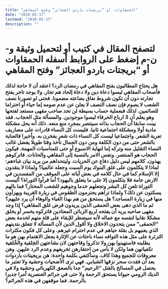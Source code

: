 ```yaml
---
title: "الحمقاوات، أو “بريجتات باردو العجائز” وفتح المقاهي"
date: "2018-05-17"
lastmod: "2018-05-17"
description: ""
---
```

# **لتصفح المقال في كتيب أو لتحميل وثيقة و-ن-م إضغط على الروابط أسفله** **الحمقاوات أو “بريجتات باردو العجائز” وفتح المقاهي**

### هل يحتاج المطالبون بفتح المقاهي في رمضان الرد؟ اعتقد أن لا حاجة لذلك فأصحاب المقاهي ليسوا دعاة دين ولا دعاة إلحاد هم تجار. ولا يوجد تاجر يفتح تجارته دون أن تكون شروط نفاق بضاعته مضمونا. فحتى لو تصورنا نصف الشعب لا يصوم فإن نصف النصف لا يعلن عن عدم صومه إما حياء أو احتراما للصائمين. لذلك فبعملية حساب بسيطة لن تحد صاحب مقهى مستعد لفتحها وهو يعلم أن 3 ارباع الحرفاء ليسوا موجودين. والمسألة مثل الحجاب. فقد بينت سابقا أن الحجاب بذاته سينتصر بمجرد منع منعه. ذلك أنه يحل مشكلة مادية أولا ومشكلة اجتماعية ثانيا. فليست كل النساء قادرات على مصاريف تعرية الشعر. واجتماعيا ليست كل النساء ذات شعر يفخرن به. وأخيرا فالعناية بالشعر حتى من دون الكلفة ومن دون الجمال تأخذ وقتا طويلا يفضل غالب النساء التقليل منه وتركه إما لنهاية الاسبوع أو حتى للمناسبات المهمة. فيكون الحجاب هو المنتصر. ونفس الامر بالنسبة إلى المقاهي والحانات. فاتركوهم يهذون. كلامهم ليس دليل دفاع عن الحريات. وليتحداهم من يريد بيان غباءهم: لماذا لا يتكلمون على غلق البنوك يوم السبت وجعله عالميا؟ ولماذا لا ينقدون إلا الإسلام كما في حال كلامه في بعض آياته على الموقف من المفسدين في الارض عامة فلا يتكلمون إلا على ما يتعلق باليهود؟ أما قرأوا التوراة؟ أليست التوراة تلعن كل البشر وتجعلهم خدما وجوهيم للشعب المختار؟ فما بالهم يسكتون عن ذلك؟ ولماذا تراهم يحترمون الطقوس في زيارة الغريبة ويهزأون منها في زيارة المساجد؟ هل يستحق من هم بهذا الغباء والوهاء أن يرد عليهم؟ ثم ما الذي دهى بعض الحمقى الذين يريدون فرض غلق المقاهي؟ إذا وجد مقهى صاحبه يريد أن يفتحه لربع الزبائن المعتادين فاتركوه يخسر أو يخلق مشكلا نقابيا لنفسه مع عماله لأنه سيضطر للإبقاء على قلة منهم لخدمة بعض “الحمقى” ممن يتحدون الاخلاق ولا أقول الدين لأن المسألة لا تتعلق بتدينهم الذي يعنيهم بل بقلة حياهم في عدم احترام غيرهم. وعلى كل فكون مكثرات الثرثرة على مثل هذه التوافه نساء باحثات عن الإثارة يجعل الاهتمام بهن هو ما يطلبنه فاستهينوا بهن ولا تذكروا وقاحتهن لان بشاعتهن الخِلقية والخُلقية تكفيانهن هما ولكن لا بأس من احتقارهن تخريفهم وعدم الرد عليهن. وهن معروفات للجميع وهذا كاف. وسأكتفي بكلمة واحدة: هن بريجيتات باردوات بعد أن فقدت سحر نزقها الشبابي. فهي ترى الأضحيات وحشية ولا تعتبر ما يحصل في المسالخ بالقتل “الرحيم” جدا بالصعق الكهربائي وحشية ولا في الديك الرومي حيوانا يستحق الرحمة ولا حتى في جرائم العنصرية أمرا جديرا بالرحمة. فما موقفهن في هذه الجرائم؟

###